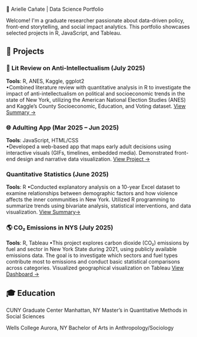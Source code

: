 🧠 Arielle Cañate | Data Science Portfolio

Welcome! I'm a graduate researcher passionate about data-driven policy, front-end storytelling, and social impact analytics. This portfolio showcases selected projects in R, JavaScript, and Tableau.


## 📂 Projects

### 📘 Lit Review on Anti-Intellectualism (July 2025) 
**Tools**: R, ANES, Kaggle, ggplot2  
•Combined literature review with quantitative analysis in R to investigate the impact of anti-intellectualism on political and socioeconomic trends in the state of New York, utilizing the American National Election Studies (ANES) and Kaggle’s County Socioeconomic, Education, and Voting dataset. 
[View Summary →](https://github.com/acanate26/Literature-Review-of-Anti-Intellectualism-)


### 🌐 Adulting App (Mar 2025 – Jun 2025)                                                                                                   
**Tools**: JavaScript, HTML/CSS  
•Developed a web-based app that maps early adult decisions using interactive visuals (GIFs, timelines, embedded media). Demonstrated front-end design and narrative data visualization.
[View Project →](https://github.com/acanate26/Adulting-Is-Hard)

### Quantitative Statistics (June 2025)
**Tools**: R
•Conducted explanatory analysis on a 10-year Excel dataset to examine relationships between demographic factors and how violence affects the inner communities in New York. Utilized R programming to summarize trends using bivariate analysis, statistical interventions, and data visualization. 
[View Summary→](https://github.com/acanate26/Quantative-Statistics)

### 🌎 CO₂ Emissions in NYS (July 2025)                                                                                                         
**Tools**: R, Tableau 
•This project explores carbon dioxide (CO₂) emissions by fuel and sector in New York State during 2021, using publicly available emissions data. The goal is to investigate which sectors and fuel types contribute most to emissions and conduct basic statistical comparisons across categories. Visualized geographical visualization on Tableau [View Dashboard →](https://public.tableau.com/app/profile/arielle.canate/viz/CO2Emissions_17502956933870/Dashboard1)



## 🎓 Education
CUNY Graduate Center			                                                                                                            Manhattan, NY
Master’s in Quantitative Methods in Social Sciences			                                                                                

Wells College			                                                                                                                      Aurora, NY
Bachelor of Arts in Anthropology/Sociology                                                                                                              
		                                               


